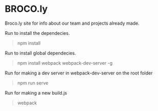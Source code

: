 # BROCO.ly

Broco.ly site for info about our team and projects already made. 

Run to install the dependecies.
>npm install 

Run to install global dependecies.

> npm install webpack webpack-dev-server -g

Run for making a dev server in webpack-dev-server on the root folder

>npm run serve

Run for making a new build.js
>webpack

